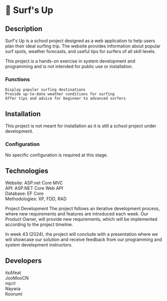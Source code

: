 # 🌊 Surf's Up
## Description
Surf's Up is a school project designed as a web application to help users plan their ideal surfing trip. The website provides information about popular surf spots, weather forecasts, and useful tips for surfers of all skill levels.    

This project is a hands-on exercise in system development and programming and is not intended for public use or installation.

### Functions
    Display popular surfing destinations  
    Provide up-to-date weather conditions for surfing  
    Offer tips and advice for beginner to advanced surfers  

## Installation
This project is not meant for installation as it is still a school project under development.  

### Configuration
No specific configuration is required at this stage.     

## Technologies
Website: ASP.net Core MVC    
API: ASP.NET Core Web API    
Database: EF Core    
Methodologies: XP, FDD, RAD

Project Development
The project follows an iterative development process, where new requirements and features are introduced each week. Our Product Owner, will provide new requirements, which will be implemented according to the project timeline.

In week 43 (2024), the project will conclude with a presentation where we will showcase our solution and receive feedback from our programming and system development instructors.

## Developers
itsAfeat    
JooMooCN     
mjcrl     
Naywia  
Koorumi      
